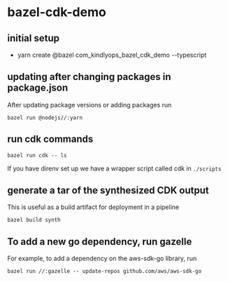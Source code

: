 # bazel-cdk-demo

## initial setup

- yarn create @bazel com_kindlyops_bazel_cdk_demo --typescript

## updating after changing packages in package.json

After updating package versions or adding packages run

    bazel run @nodejs//:yarn

## run cdk commands

    bazel run cdk -- ls

If you have direnv set up we have a wrapper script called cdk in `./scripts`

## generate a tar of the synthesized CDK output

This is useful as a build artifact for deployment in a pipeline

    bazel build synth

## To add a new go dependency, run gazelle

For example, to add a dependency on the aws-sdk-go library, run

    bazel run //:gazelle -- update-repos github.com/aws/aws-sdk-go

